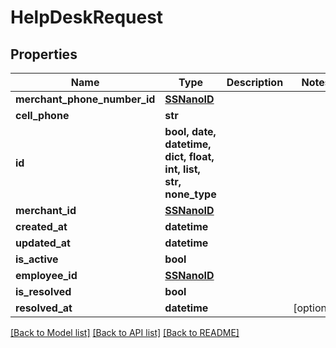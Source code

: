 # HelpDeskRequest


## Properties
Name | Type | Description | Notes
------------ | ------------- | ------------- | -------------
**merchant_phone_number_id** | [**SSNanoID**](SSNanoID.md) |  | 
**cell_phone** | **str** |  | 
**id** | **bool, date, datetime, dict, float, int, list, str, none_type** |  | 
**merchant_id** | [**SSNanoID**](SSNanoID.md) |  | 
**created_at** | **datetime** |  | 
**updated_at** | **datetime** |  | 
**is_active** | **bool** |  | 
**employee_id** | [**SSNanoID**](SSNanoID.md) |  | 
**is_resolved** | **bool** |  | 
**resolved_at** | **datetime** |  | [optional] 

[[Back to Model list]](../README.md#documentation-for-models) [[Back to API list]](../README.md#documentation-for-api-endpoints) [[Back to README]](../README.md)



